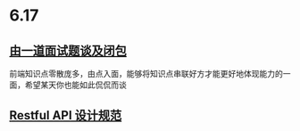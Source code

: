 # 6.17

## [由一道面试题谈及闭包](https://juejin.cn/post/7289664472868732982)

前端知识点零散庞多，由点入面，能够将知识点串联好方才能更好地体现能力的一面，希望某天你也能如此侃侃而谈

## [Restful API 设计规范](https://juejin.cn/post/7349382887571701760)

